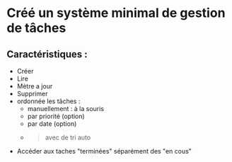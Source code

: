 
# Créé un système minimal de gestion de tâches

## Caractéristiques :

- Créer
- Lire
- Mètre a jour
- Supprimer
- ordonnée les tâches :
    - manuellement : à la souris
    - par priorité (option)
    - par date (option)
    - > avec de tri auto
- Accéder aux taches "terminées" séparément des "en cous"
